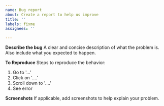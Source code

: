 ```yaml
---
name: Bug report
about: Create a report to help us improve
title: ''
labels: fixme
assignees: ''

---
```


**Describe the bug**
A clear and concise description of what the problem is. Also include what you expected to happen.

**To Reproduce**
Steps to reproduce the behavior:
1. Go to '...'
2. Click on '....'
3. Scroll down to '....'
4. See error

**Screenshots**
If applicable, add screenshots to help explain your problem.

